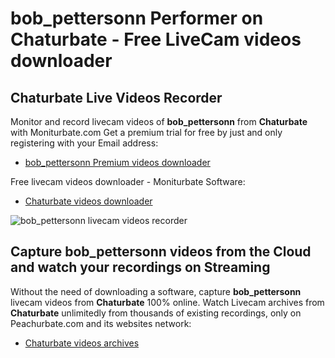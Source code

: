 # bob_pettersonn Performer on Chaturbate - Free LiveCam videos downloader

## Chaturbate Live Videos Recorder

Monitor and record livecam videos of **bob_pettersonn** from **Chaturbate** with Moniturbate.com
Get a premium trial for free by just and only registering with your Email address:
* [bob_pettersonn Premium videos downloader](https://moniturbate.com/request-demo-licence-key.html)

Free livecam videos downloader - Moniturbate Software:
* [Chaturbate videos downloader](https://moniturbate.com/moniturbate-download-software.html)

![bob_pettersonn livecam videos recorder](https://peachurnet.com/templates/moniturbate-software.png)


## Capture bob_pettersonn videos from the Cloud and watch your recordings on Streaming

Without the need of downloading a software, capture **bob_pettersonn** livecam videos from **Chaturbate** 100% online.
Watch Livecam archives from **Chaturbate** unlimitedly from thousands of existing recordings, only on Peachurbate.com and its websites network:
* [Chaturbate videos archives](https://peachurnet.com/)